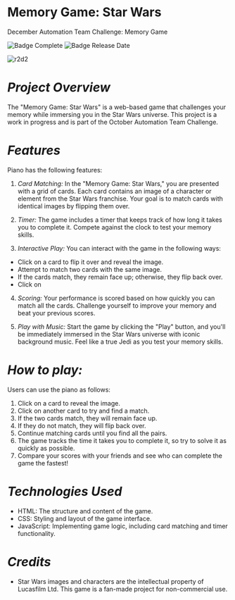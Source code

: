 # Memory Game: Star Wars
December Automation Team Challenge: Memory Game

![Badge Complete](https://img.shields.io/badge/status-complete-blue)
![Badge Release Date](https://img.shields.io/badge/release%20date-october-red)

![r2d2](https://assets.teenvogue.com/photos/572a3302321c4faf6ae8a317/16:9/w_2580,c_limit/R2SCREAM.gif)

# *Project Overview*

The "Memory Game: Star Wars" is a web-based game that challenges your memory while immersing you in the Star Wars universe. This project is a work in progress and is part of the October Automation Team Challenge.


# *Features*
Piano has the following features:

1. *Card Matching:* In the "Memory Game: Star Wars," you are presented with a grid of cards. Each card contains an image of a character or element from the Star Wars franchise. Your goal is to match cards with identical images by flipping them over.

2. *Timer:* The game includes a timer that keeps track of how long it takes you to complete it. Compete against the clock to test your memory skills.

3. *Interactive Play:*  You can interact with the game in the following ways:

- Click on a card to flip it over and reveal the image.
- Attempt to match two cards with the same image.
- If the cards match, they remain face up; otherwise, they flip back over.
- Click on 

4. *Scoring:* Your performance is scored based on how quickly you can match all the cards. Challenge yourself to improve your memory and beat your previous scores.

5. *Play with Music:* Start the game by clicking the "Play" button, and you'll be immediately immersed in the Star Wars universe with iconic background music. Feel like a true Jedi as you test your memory skills.


# *How to play:*
Users can use the piano as follows:

1. Click on a card to reveal the image.
2. Click on another card to try and find a match.
3. If the two cards match, they will remain face up.
4. If they do not match, they will flip back over.
5. Continue matching cards until you find all the pairs.
6. The game tracks the time it takes you to complete it, so try to solve it as quickly as possible.
7. Compare your scores with your friends and see who can complete the game the fastest!

# *Technologies Used*

- HTML: The structure and content of the game.
- CSS: Styling and layout of the game interface.
- JavaScript: Implementing game logic, including card matching and timer functionality.

# *Credits*

- Star Wars images and characters are the intellectual property of Lucasfilm Ltd. This game is a fan-made project for non-commercial use.
